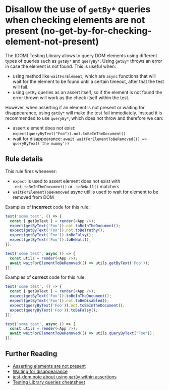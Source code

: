 # Disallow the use of `getBy*` queries when checking elements are not present (no-get-by-for-checking-element-not-present)

The (DOM) Testing Library allows to query DOM elements using different types of queries such as `getBy*` and `queryBy*`. Using `getBy*` throws an error in case the element is not found. This is useful when:

- using method like `waitForElement`, which are `async` functions that will wait for the element to be found until a certain timeout, after that the test will fail.
- using `getBy` queries as an assert itself, so if the element is not found the error thrown will work as the check itself within the test.

However, when asserting if an element is not present or waiting for disappearance, using `getBy*` will make the test fail immediately. Instead it is recommended to use `queryBy*`, which does not throw and therefore we can:

- assert element does not exist: `expect(queryByText("Foo")).not.toBeInTheDocument()`
- wait for disappearance: `await waitForElementToBeRemoved(() => queryByText('the mummy'))`

## Rule details

This rule fires whenever:

- `expect` is used to assert element does not exist with `.not.toBeInTheDocument()` or `.toBeNull()` matchers
- `waitForElementToBeRemoved` async util is used to wait for element to be removed from DOM

Examples of **incorrect** code for this rule:

```js
test('some test', () => {
  const { getByText } = render(<App />);
  expect(getByText('Foo')).not.toBeInTheDocument();
  expect(getByText('Foo')).not.toBeTruthy();
  expect(getByText('Foo')).toBeFalsy();
  expect(getByText('Foo')).toBeNull();
});
```

```js
test('some test', async () => {
  const utils = render(<App />);
  await waitForElementToBeRemoved(() => utils.getByText('Foo'));
});
```

Examples of **correct** code for this rule:

```js
test('some test', () => {
  const { getByText } = render(<App />);
  expect(getByText('Foo')).toBeInTheDocument();
  expect(getByText('Foo')).not.toBeDisabled();
  expect(queryByText('Foo')).not.toBeInTheDocument();
  expect(queryByText('Foo')).toBeFalsy();
});
```

```js
test('some test', async () => {
  const utils = render(<App />);
  await waitForElementToBeRemoved(() => utils.queryByText('Foo'));
});
```

## Further Reading

- [Asserting elements are not present](https://testing-library.com/docs/guide-disappearance#asserting-elements-are-not-present)
- [Waiting for disappearance](https://testing-library.com/docs/guide-disappearance#waiting-for-disappearance)
- [jest-dom note about using `getBy` within assertions](https://testing-library.com/docs/ecosystem-jest-dom)
- [Testing Library queries cheatsheet](https://testing-library.com/docs/dom-testing-library/cheatsheet#queries)
